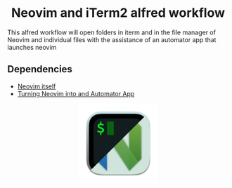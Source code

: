 <h1 align="center"><b>Neovim and iTerm2 alfred workflow</b></h1>

<p>
    This alfred workflow will open folders in iterm and in the file manager of Neovim and individual files with the assistance of an automator app that launches neovim
</p>


## Dependencies

- [Neovim itself](https://github.com/neovim/neovim)
- [Turning Neovim into and Automator App](https://blog.schembri.me/post/neovim-everywhere-on-macos/)

<p align="center">
    <img height="180" src="https://github.com/Kenmac589/alfred-iTerm-Neovim/blob/master/icon.png?raw=true">
</p>
